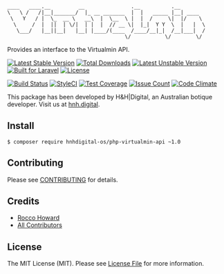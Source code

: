 ```
____   ____.__         __               .__          .__        
\   \ /   /|__|_______/  |_ __ _______  |  |   _____ |__| ____  
 \   Y   / |  \_  __ \   __\  |  \__  \ |  |  /     \|  |/    \ 
  \     /  |  ||  | \/|  | |  |  // __ \|  |_|  Y Y  \  |   |  \
   \___/   |__||__|   |__| |____/(____  /____/__|_|  /__|___|  /
                                      \/           \/        \/ 
```
Provides an interface to the Virtualmin API.

[![Latest Stable Version](https://poser.pugx.org/hnhdigital-os/php-virtualmin-api/v/stable.svg)](https://packagist.org/packages/hnhdigital-os/php-virtualmin-api) [![Total Downloads](https://poser.pugx.org/hnhdigital-os/php-virtualmin-api/downloads.svg)](https://packagist.org/packages/hnhdigital-os/php-virtualmin-api) [![Latest Unstable Version](https://poser.pugx.org/hnhdigital-os/php-virtualmin-api/v/unstable.svg)](https://packagist.org/packages/hnhdigital-os/php-virtualmin-api) [![Built for Laravel](https://img.shields.io/badge/Built_for-Laravel-green.svg)](https://laravel.com/) [![License](https://poser.pugx.org/hnhdigital-os/php-virtualmin-api/license.svg)](https://packagist.org/packages/hnhdigital-os/php-virtualmin-api)

[![Build Status](https://travis-ci.org/hnhdigital-os/php-virtualmin-api.svg?branch=master)](https://travis-ci.org/hnhdigital-os/php-virtualmin-api) [![StyleCI](https://styleci.io/repos/53236988/shield)](https://styleci.io/repos/53236988) [![Test Coverage](https://codeclimate.com/github/hnhdigital-os/php-virtualmin-api/badges/coverage.svg)](https://codeclimate.com/github/hnhdigital-os/php-virtualmin-api/coverage) [![Issue Count](https://codeclimate.com/github/hnhdigital-os/php-virtualmin-api/badges/issue_count.svg)](https://codeclimate.com/github/hnhdigital-os/php-virtualmin-api) [![Code Climate](https://codeclimate.com/github/hnhdigital-os/php-virtualmin-api/badges/gpa.svg)](https://codeclimate.com/github/hnhdigital-os/php-virtualmin-api)

This package has been developed by H&H|Digital, an Australian botique developer. Visit us at [hnh.digital](http://hnh.digital).

## Install

`$ composer require hnhdigital-os/php-virtualmin-api ~1.0`

## Contributing

Please see [CONTRIBUTING](https://github.com/hnhdigital-os/php-virtualmin-api/blob/master/CONTRIBUTING.md) for details.

## Credits

* [Rocco Howard](https://github.com/RoccoHoward)
* [All Contributors](https://github.com/hnhdigital-os/php-virtualmin-api/contributors)

## License

The MIT License (MIT). Please see [License File](https://github.com/hnhdigital-os/php-virtualmin-api/blob/master/LICENSE) for more information.
